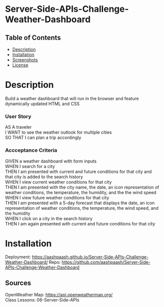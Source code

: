# Server-Side-APIs-Challenge-Weather-Dashboard

## Table of Contents
- [Description](#Description)
- [Installation](#Installation)
- [Screenshots](#Screenshots)
- [License](#License)

# Description
 Build a weather dashboard that will run in the browser and feature dynamically updated HTML and CSS
 
 ### User Story
 AS A traveler <br>
 I WANT to see the weather outlook for multiple cities <br>
 SO THAT I can plan a trip accordingly <br>
 
 ### Accceptance Criteria
 GIVEN a weather dashboard with form inputs <br>
 WHEN I search for a city <br>
 THEN I am presented with current and future conditions for that city and that city is added to the search history <br>
 WHEN I view current weather conditions for that city <br>
 THEN I am presented with the city name, the date, an icon representation of weather conditions, the temperature, the humidity, and the the wind speed
 WHEN I view future weather conditions for that city  <br>
 THEN I am presented with a 5-day forecast that displays the date, an icon representation of weather conditions, the temperature, the wind speed, and the humidity <br>
 WHEN I click on a city in the search history <br>
 THEN I am again presented with current and future conditions for that city <br>
 
 # Installation <br/>
 Deployment: https://aashpaash.github.io/Server-Side-APIs-Challenge-Weather-Dashboard/
 Repo: https://github.com/aashpaash/Server-Side-APIs-Challenge-Weather-Dashboard
 
## Sources
OpenWeather Map: https://api.openweathermap.org/ <br/>
Class Lessons: 06-Server-Side-APIs
